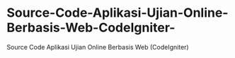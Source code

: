 # Source-Code-Aplikasi-Ujian-Online-Berbasis-Web-CodeIgniter-
Source Code Aplikasi Ujian Online Berbasis Web (CodeIgniter) 
